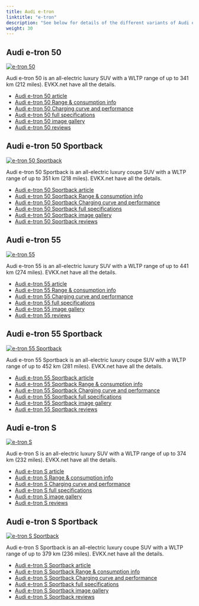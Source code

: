 ```yaml
---
title: Audi e-tron
linktitle: "e-tron"
description: "See below for details of the different variants of Audi e-tron"
weight: 30
---
```

## Audi e-tron 50

<a href="/models/audi/e-tron/e-tron_50/"><img src="https://media.evkx.net/multimedia/models/audi/e-tron/e-tron_50/main_1_st.jpg" class="img-fluid" alt="e-tron 50" ></a>

Audi e-tron 50 is an all-electric luxury SUV with a WLTP range of up to 341 km (212 miles). EVKX.net have all the details. 

- [Audi e-tron 50 article](/models/audi/e-tron/e-tron_50/)
- [Audi e-tron 50 Range & consumption info](/models/audi/e-tron/e-tron_50/rangeandconsumption)
- [Audi e-tron 50 Charging curve and performance](/models/audi/e-tron/e-tron_50/chargingcurve)
- [Audi e-tron 50 full specifications](/models/audi/e-tron/e-tron_50/specifications)
- [Audi e-tron 50 image gallery](/models/audi/e-tron/e-tron_50/gallery)
- [Audi e-tron 50 reviews](/models/audi/e-tron/e-tron_50/reviews)

## Audi e-tron 50 Sportback

<a href="/models/audi/e-tron/e-tron_50_sportback/"><img src="https://media.evkx.net/multimedia/models/audi/e-tron/e-tron_50_sportback/main_1_st.jpg" class="img-fluid" alt="e-tron 50 Sportback" ></a>

Audi e-tron 50 Sportback is an all-electric luxury coupe SUV with a WLTP range of up to 351 km (218 miles). EVKX.net have all the details. 

- [Audi e-tron 50 Sportback article](/models/audi/e-tron/e-tron_50_sportback/)
- [Audi e-tron 50 Sportback Range & consumption info](/models/audi/e-tron/e-tron_50_sportback/rangeandconsumption)
- [Audi e-tron 50 Sportback Charging curve and performance](/models/audi/e-tron/e-tron_50_sportback/chargingcurve)
- [Audi e-tron 50 Sportback full specifications](/models/audi/e-tron/e-tron_50_sportback/specifications)
- [Audi e-tron 50 Sportback image gallery](/models/audi/e-tron/e-tron_50_sportback/gallery)
- [Audi e-tron 50 Sportback reviews](/models/audi/e-tron/e-tron_50_sportback/reviews)

## Audi e-tron 55

<a href="/models/audi/e-tron/e-tron_55/"><img src="https://media.evkx.net/multimedia/models/audi/e-tron/e-tron_55/main_1_st.jpg" class="img-fluid" alt="e-tron 55" ></a>

Audi e-tron 55 is an all-electric luxury SUV with a WLTP range of up to 441 km (274 miles). EVKX.net have all the details. 

- [Audi e-tron 55 article](/models/audi/e-tron/e-tron_55/)
- [Audi e-tron 55 Range & consumption info](/models/audi/e-tron/e-tron_55/rangeandconsumption)
- [Audi e-tron 55 Charging curve and performance](/models/audi/e-tron/e-tron_55/chargingcurve)
- [Audi e-tron 55 full specifications](/models/audi/e-tron/e-tron_55/specifications)
- [Audi e-tron 55 image gallery](/models/audi/e-tron/e-tron_55/gallery)
- [Audi e-tron 55 reviews](/models/audi/e-tron/e-tron_55/reviews)

## Audi e-tron 55 Sportback

<a href="/models/audi/e-tron/e-tron_55_sportback/"><img src="https://media.evkx.net/multimedia/models/audi/e-tron/e-tron_55_sportback/main_1_st.jpg" class="img-fluid" alt="e-tron 55 Sportback" ></a>

Audi e-tron 55 Sportback is an all-electric luxury coupe SUV with a WLTP range of up to 452 km (281 miles). EVKX.net have all the details. 

- [Audi e-tron 55 Sportback article](/models/audi/e-tron/e-tron_55_sportback/)
- [Audi e-tron 55 Sportback Range & consumption info](/models/audi/e-tron/e-tron_55_sportback/rangeandconsumption)
- [Audi e-tron 55 Sportback Charging curve and performance](/models/audi/e-tron/e-tron_55_sportback/chargingcurve)
- [Audi e-tron 55 Sportback full specifications](/models/audi/e-tron/e-tron_55_sportback/specifications)
- [Audi e-tron 55 Sportback image gallery](/models/audi/e-tron/e-tron_55_sportback/gallery)
- [Audi e-tron 55 Sportback reviews](/models/audi/e-tron/e-tron_55_sportback/reviews)

## Audi e-tron S

<a href="/models/audi/e-tron/e-tron_s/"><img src="https://media.evkx.net/multimedia/models/audi/e-tron/e-tron_s/main_1_st.jpg" class="img-fluid" alt="e-tron S" ></a>

Audi e-tron S is an all-electric luxury SUV with a WLTP range of up to 374 km (232 miles). EVKX.net have all the details. 

- [Audi e-tron S article](/models/audi/e-tron/e-tron_s/)
- [Audi e-tron S Range & consumption info](/models/audi/e-tron/e-tron_s/rangeandconsumption)
- [Audi e-tron S Charging curve and performance](/models/audi/e-tron/e-tron_s/chargingcurve)
- [Audi e-tron S full specifications](/models/audi/e-tron/e-tron_s/specifications)
- [Audi e-tron S image gallery](/models/audi/e-tron/e-tron_s/gallery)
- [Audi e-tron S reviews](/models/audi/e-tron/e-tron_s/reviews)

## Audi e-tron S Sportback

<a href="/models/audi/e-tron/e-tron_s_sportback/"><img src="https://media.evkx.net/multimedia/models/audi/e-tron/e-tron_s_sportback/main_1_st.jpg" class="img-fluid" alt="e-tron S Sportback" ></a>

Audi e-tron S Sportback is an all-electric luxury coupe SUV with a WLTP range of up to 379 km (236 miles). EVKX.net have all the details. 

- [Audi e-tron S Sportback article](/models/audi/e-tron/e-tron_s_sportback/)
- [Audi e-tron S Sportback Range & consumption info](/models/audi/e-tron/e-tron_s_sportback/rangeandconsumption)
- [Audi e-tron S Sportback Charging curve and performance](/models/audi/e-tron/e-tron_s_sportback/chargingcurve)
- [Audi e-tron S Sportback full specifications](/models/audi/e-tron/e-tron_s_sportback/specifications)
- [Audi e-tron S Sportback image gallery](/models/audi/e-tron/e-tron_s_sportback/gallery)
- [Audi e-tron S Sportback reviews](/models/audi/e-tron/e-tron_s_sportback/reviews)

